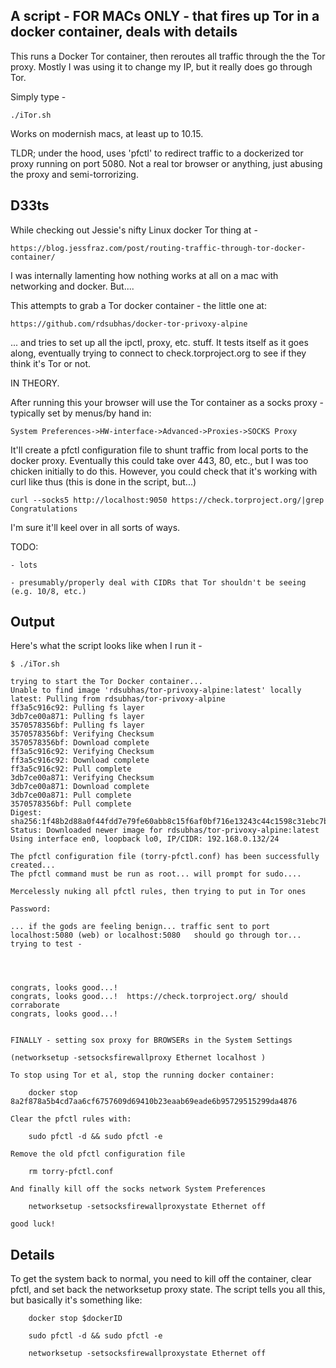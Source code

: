 A script - FOR MACs ONLY - that fires up Tor in a docker container, deals with details
-----

This runs a Docker Tor container, then reroutes all traffic through the the Tor proxy.
Mostly I was using it to change my IP, but it really does go through Tor.

Simply type -

    ./iTor.sh

Works on modernish macs, at least up to 10.15.

TLDR; under the hood, uses 'pfctl' to redirect traffic to a dockerized
tor proxy running on port 5080. Not a real tor browser or anything, just
abusing the proxy and semi-torrorizing.

D33ts
----

While checking out Jessie's nifty Linux docker Tor thing at -

    https://blog.jessfraz.com/post/routing-traffic-through-tor-docker-container/

I was internally lamenting how nothing works at all on a mac with
networking and docker. But....

This attempts to grab a Tor docker container - the little one at:

    https://github.com/rdsubhas/docker-tor-privoxy-alpine

... and tries to set up all the ipctl, proxy, etc. stuff.  It tests itself
as it goes along, eventually trying to connect to check.torproject.org
to see if they think it's Tor or not.


IN THEORY. 

After running this your browser will use the Tor container as a socks
proxy - typically set by menus/by hand in:

    System Preferences->HW-interface->Advanced->Proxies->SOCKS Proxy

It'll create a pfctl configuration file to shunt traffic from local ports
to the docker proxy. Eventually this could take over 443, 80, etc., but
I was too chicken initially to do this. However, you could check that it's
working with curl like thus (this is done in the script, but...)

    curl --socks5 http://localhost:9050 https://check.torproject.org/|grep Congratulations


I'm sure it'll keel over in all sorts of ways.

TODO:

    - lots

    - presumably/properly deal with CIDRs that Tor shouldn't be seeing (e.g. 10/8, etc.)



Output
-----

Here's what the script looks like when I run it -

    $ ./iTor.sh

    trying to start the Tor Docker container...
    Unable to find image 'rdsubhas/tor-privoxy-alpine:latest' locally
    latest: Pulling from rdsubhas/tor-privoxy-alpine
    ff3a5c916c92: Pulling fs layer
    3db7ce00a871: Pulling fs layer
    3570578356bf: Pulling fs layer
    3570578356bf: Verifying Checksum
    3570578356bf: Download complete
    ff3a5c916c92: Verifying Checksum
    ff3a5c916c92: Download complete
    ff3a5c916c92: Pull complete
    3db7ce00a871: Verifying Checksum
    3db7ce00a871: Download complete
    3db7ce00a871: Pull complete
    3570578356bf: Pull complete
    Digest: sha256:1f48b2d88a0f44fdd7e79fe60abb8c15f6af0bf716e13243c44c1598c31ebc7b
    Status: Downloaded newer image for rdsubhas/tor-privoxy-alpine:latest
    Using interface en0, loopback lo0, IP/CIDR: 192.168.0.132/24
    
    The pfctl configuration file (torry-pfctl.conf) has been successfully created...
    The pfctl command must be run as root... will prompt for sudo....
    
    Mercelessly nuking all pfctl rules, then trying to put in Tor ones
    
    Password:
    
    ... if the gods are feeling benign... traffic sent to port localhost:5080 (web) or localhost:5080   should go through tor... trying to test -
    
    
    
    
    congrats, looks good...!
    congrats, looks good...!  https://check.torproject.org/ should corraborate
    congrats, looks good...!
    
    
    FINALLY - setting sox proxy for BROWSERs in the System Settings
    
    (networksetup -setsocksfirewallproxy Ethernet localhost )
    
    To stop using Tor et al, stop the running docker container:
    
    	docker stop 8a2f878a5b4cd7aa6cf6757609d69410b23eaab69eade6b95729515299da4876
    
    Clear the pfctl rules with:
    
    	sudo pfctl -d && sudo pfctl -e
    
    Remove the old pfctl configuration file
    
    	rm torry-pfctl.conf
    
    And finally kill off the socks network System Preferences
    
    	networksetup -setsocksfirewallproxystate Ethernet off
    
    good luck!



Details
-----

To get the system back to normal, you need to kill off the container, clear pfctl, 
and set back the networksetup proxy state. The script tells you all this, but basically
it's something like:

    	docker stop $dockerID
    
    	sudo pfctl -d && sudo pfctl -e
    
    	networksetup -setsocksfirewallproxystate Ethernet off
    

